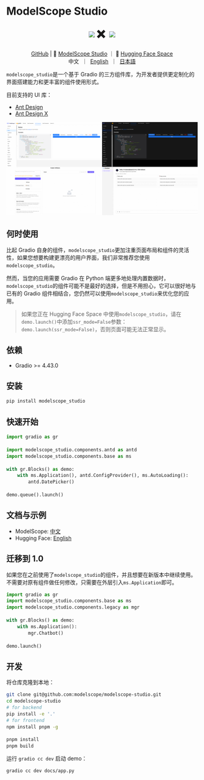 # ModelScope Studio

<p align="center">
    <img src="https://modelscope.oss-cn-beijing.aliyuncs.com/modelscope.gif" height="60" style="vertical-align: middle;"/>
    <span style="font-size: 30px; vertical-align: middle;">
    ✖️
    </span>
    <img src="https://github.com/gradio-app/gradio/raw/main/readme_files/gradio.svg" height="60" style="vertical-align: middle;">
<p>

<p align="center">
<a href="https://github.com/modelscope/modelscope-studio">GitHub</a> | 🤖 <a href="https://modelscope.cn/studios/modelscope/modelscope-studio">ModelScope Studio</a> ｜ 🤗 <a href="https://huggingface.co/spaces/modelscope/modelscope-studio">Hugging Face Space</a>
<br>
    中文&nbsp ｜ &nbsp<a href="README.md">English</a>&nbsp ｜ &nbsp<a href="README-ja_JP.md">日本語</a>
</p>

`modelscope_studio`是一个基于 Gradio 的三方组件库，为开发者提供更定制化的界面搭建能力和更丰富的组件使用形式。

目前支持的 UI 库：

- [Ant Design](https://ant.design/)
- [Ant Design X](https://x.ant.design/)

![site](./resources/site.png)

## 何时使用

比起 Gradio 自身的组件，`modelscope_studio`更加注重页面布局和组件的灵活性，如果您想要构建更漂亮的用户界面，我们非常推荐您使用`modelscope_studio`。

然而，当您的应用需要 Gradio 在 Python 端更多地处理内置数据时，`modelscope_studio`的组件可能不是最好的选择，但是不用担心，它可以很好地与已有的 Gradio 组件相结合，您仍然可以使用`modelscope_studio`来优化您的应用。

> 如果您正在 Hugging Face Space 中使用`modelscope_studio`，请在`demo.launch()`中添加`ssr_mode=False`参数：`demo.launch(ssr_mode=False)`，否则页面可能无法正常显示。

## 依赖

- Gradio >= 4.43.0

## 安装

```sh
pip install modelscope_studio
```

## 快速开始

```python
import gradio as gr

import modelscope_studio.components.antd as antd
import modelscope_studio.components.base as ms

with gr.Blocks() as demo:
    with ms.Application(), antd.ConfigProvider(), ms.AutoLoading():
        antd.DatePicker()

demo.queue().launch()
```

## 文档与示例

- ModelScope: [中文](https://modelscope.cn/studios/modelscope/modelscope-studio)
- Hugging Face: [English](https://huggingface.co/spaces/modelscope/modelscope-studio)

## 迁移到 1.0

如果您在之前使用了`modelscope_studio`的组件，并且想要在新版本中继续使用。不需要对原有组件做任何修改，只需要在外层引入`ms.Application`即可。

```python
import gradio as gr
import modelscope_studio.components.base as ms
import modelscope_studio.components.legacy as mgr

with gr.Blocks() as demo:
    with ms.Application():
        mgr.Chatbot()

demo.launch()
```

## 开发

将仓库克隆到本地：

```sh
git clone git@github.com:modelscope/modelscope-studio.git
cd modelscope-studio
# for backend
pip install -e '.'
# for frontend
npm install pnpm -g

pnpm install
pnpm build
```

运行 `gradio cc dev` 启动 demo：

```sh
gradio cc dev docs/app.py
```
